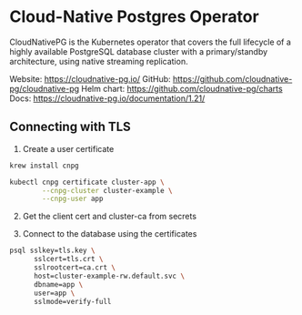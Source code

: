 # Cloud-Native Postgres Operator

CloudNativePG is the Kubernetes operator that covers the full lifecycle of a highly available PostgreSQL database cluster with a primary/standby architecture, using native streaming replication. 

Website: https://cloudnative-pg.io/
GitHub: https://github.com/cloudnative-pg/cloudnative-pg
Helm chart: https://github.com/cloudnative-pg/charts
Docs: https://cloudnative-pg.io/documentation/1.21/

## Connecting with TLS
 
  1. Create a user certificate

```bash
krew install cnpg

kubectl cnpg certificate cluster-app \
        --cnpg-cluster cluster-example \
        --cnpg-user app
```

  2. Get the client cert and cluster-ca from secrets

  3. Connect to the database using the certificates

```bash 
psql sslkey=tls.key \
      sslcert=tls.crt \
      sslrootcert=ca.crt \
      host=cluster-example-rw.default.svc \
      dbname=app \
      user=app \
      sslmode=verify-full
```
